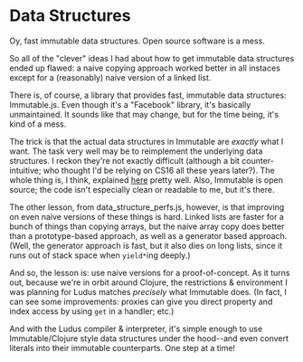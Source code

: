 # Data Structures

Oy, fast immutable data structures. Open source software is a mess.

So all of the "clever" ideas I had about how to get immutable data structures ended up flawed: a naive copying approach worked better in all instaces except for a (reasonably) naive version of a linked list.

There is, of course, a library that provides fast, immutable data structures: Immutable.js. Even though it's a "Facebook" library, it's basically unmaintained. It sounds like that may change, but for the time being, it's kind of a mess.

The trick is that the actual data structures in Immutable are _exactly_ what I want. The task very well may be to reimplement the underlying data structures. I reckon they're not exactly difficult (although a bit counter-intuitive; who thought I'd be relying on CS16 all these years later?). The whole thing is, I think, explained [here](https://hypirion.com/musings/understanding-persistent-vector-pt-1) pretty well. Also, Immutable is open source; the code isn't especially clean or readable to me, but it's there.

The other lesson, from data_structure_perfs.js, however, is that improving on even naive versions of these things is hard. Linked lists are faster for a bunch of things than copying arrays, but the naive array copy does better than a prototype-based approach, as well as a generator based approach. (Well, the generator approach is fast, but it also dies on long lists, since it runs out of stack space when `yield*`ing deeply.)

And so, the lesson is: use naive versions for a proof-of-concept. As it turns out, because we're in orbit around Clojure, the restrictions & environment I was planning for Ludus matches _precisely_ what Immutable does. (In fact, I can see some improvements: proxies can give you direct property and index access by using `get` in a handler; etc.)

And with the Ludus compiler & interpreter, it's simple enough to use Immutable/Clojure style data structures under the hood--and even convert literals into their immutable counterparts. One step at a time!